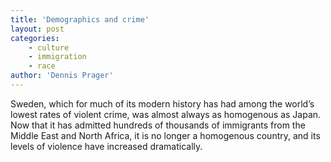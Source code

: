 ```yaml
---
title: 'Demographics and crime'
layout: post
categories:
    - culture
    - immigration
    - race
author: 'Dennis Prager'
---
```


Sweden, which for much of its modern history has had among the world’s lowest rates of violent crime, was almost always as homogenous as Japan. Now that it has admitted hundreds of thousands of immigrants from the Middle East and North Africa, it is no longer a homogenous country, and its levels of violence have increased dramatically.